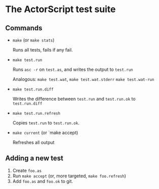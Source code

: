 The ActorScript test suite
==========================

Commands
--------

* `make` (or `make stats`)

   Runs all tests, fails if any fail.

* `make test.run`

   Runs `asc -r` on `test.as`, and writes the output to `test.run`

   Analogous: `make test.wat`, `make test.wat.stderr` `make test.wat-run`

* `make test.run.diff`

   Writes the difference between `test.run` and `test.run.ok` to `test.run.diff`

* `make test.run.refresh`

   Copies `test.run` to `test.run.ok`.

* `make current`  (or `make accept)

   Refreshes all output

Adding a new test
-----------------

1. Create `foo.as`
2. Run `make accept` (or, more targeted, `make foo.refresh`)
3. Add `foo.as` and `foo.ok` to git.

